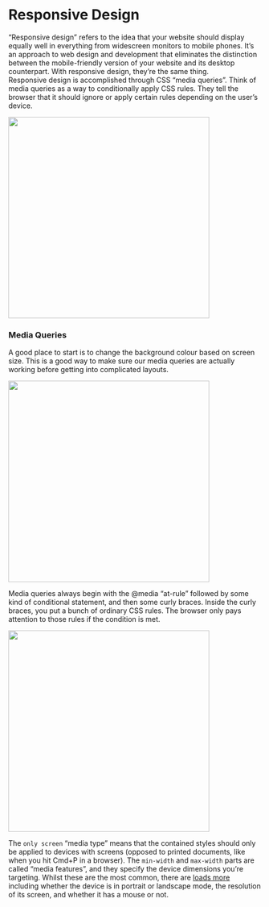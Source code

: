 # Responsive Design

“Responsive design” refers to the idea that your website should display equally well in everything from widescreen monitors to mobile phones. It’s an approach to web design and development that eliminates the distinction between the mobile-friendly version of your website and its desktop counterpart. With responsive design, they’re the same thing.
<br/>
Responsive design is accomplished through CSS “media queries”. Think of media queries as a way to conditionally apply CSS rules. They tell the browser that it should ignore or apply certain rules depending on the user’s device.

<img src="https://www.internetingishard.com/html-and-css/responsive-design/how-responsive-websites-work-5f0a33.png" width="400px">

### Media Queries

A good place to start is to change the background colour based on screen size. This is a good way to make sure our media queries are actually working before getting into complicated layouts. 

<img src="https://www.internetingishard.com/html-and-css/responsive-design/simple-responsive-media-queries-703f8b.png" width="400px">

Media queries always begin with the @media “at-rule” followed by some kind of conditional statement, and then some curly braces. Inside the curly braces, you put a bunch of ordinary CSS rules. The browser only pays attention to those rules if the condition is met.

<img src="https://www.internetingishard.com/html-and-css/responsive-design/media-query-terms-137d06.png" width="400px">

The ```only screen``` “media type” means that the contained styles should only be applied to devices with screens (opposed to printed documents, like when you hit Cmd+P in a browser). The ```min-width``` and ```max-width``` parts are called “media features”, and they specify the device dimensions you’re targeting. Whilst these are the most common, there are [loads more](https://developer.mozilla.org/en-US/docs/Web/CSS/@media) including whether the device is in portrait or landscape mode, the resolution of its screen, and whether it has a mouse or not.